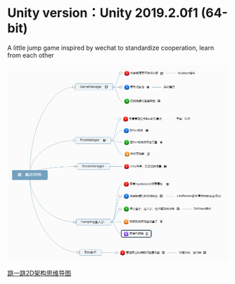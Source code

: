 ﻿# Unity version：Unity 2019.2.0f1 (64-bit)

A little jump game inspired by wechat to standardize cooperation, learn from each other

![跳一跳2D架构图](./external/跳一跳2D架构.png)


[跳一跳2D架构思维导图](https://naotu.baidu.com/file/39a1b3511ea10d4bd2330258880bac2e)